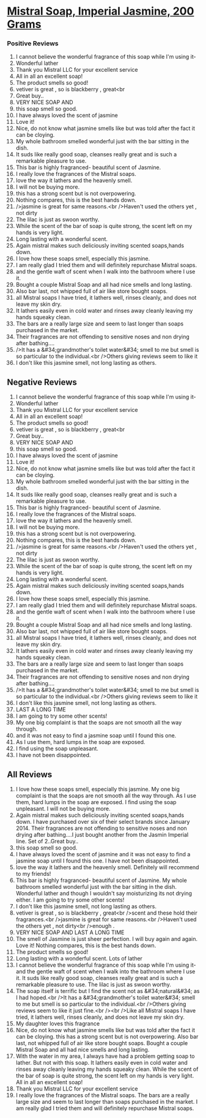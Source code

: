 # [Mistral Soap, Imperial Jasmine, 200 Grams](https://products.checkmycream.com/products/Mistral-Soap-Imperial-Jasmine-200-Grams.html)

### Positive Reviews

<ol>
      <li>I cannot believe the wonderful fragrance of this soap while I&#x27;m using it-</li>
      <li>Wonderful lather</li>
      <li>Thank you Mistral LLC for your excellent service</li>
      <li>All in all an excellent soap!</li>
      <li>The product smells so good!</li>
      <li>vetiver is great , so is blackberry , great&lt;br</li>
      <li>Great buy..</li>
      <li>VERY NICE SOAP AND</li>
      <li>this soap smell so good.</li>
      <li>I have always loved the scent of jasmine</li>
      <li>Love it!</li>
      <li>Nice, do not know what jasmine smells like but was told after the fact it can be cloying.</li>
      <li>My whole bathroom smelled wonderful just with the bar sitting in the dish.  </li>
      <li>It suds like really good soap, cleanses really great and is such a remarkable pleasure to use.</li>
      <li>This bar is highly fragranced- beautiful scent of Jasmine.  </li>
      <li>I really love the fragrances of the Mistral soaps.  </li>
      <li>love the way it lathers and the heavenly smell.</li>
      <li>I will not be buying more.</li>
      <li>this has a strong scent but is not overpowering.</li>
      <li>Nothing compares, this is the best hands down.</li>
      <li>/&gt;jasmine is great for same reasons.&lt;br /&gt;Haven&#x27;t used the others yet , not dirty</li>
      <li>The lilac is just as swoon worthy.</li>
      <li>While the scent of the bar of soap is quite strong, the scent left on my hands is very light.</li>
      <li>Long lasting with a wonderful scent.</li>
      <li>Again mistral makes such deliciously inviting scented soaps,hands down.</li>
      <li>I love how these soaps smell, especially this jasmine.</li>
      <li>I am really glad I tried them and will definitely repurchase Mistral soaps.</li>
      <li>and the gentle waft of scent when I walk into the bathroom where I use it.</li>
      <li>Bought a couple Mistral Soap and all had nice smells and long lasting.</li>
      <li>Also bar last, not whipped full of air like store bought soaps.</li>
      <li>all Mistral soaps I have tried, it lathers well, rinses cleanly, and does not leave my skin dry.</li>
      <li>It lathers easily even in cold water and rinses away cleanly leaving my hands squeaky clean.</li>
      <li>The bars are a really large size and seem to last longer than soaps purchased in the market.  </li>
      <li>Their fragrances are not offending to sensitive noses and non drying after bathing....</li>
      <li>/&gt;It has a &amp;#34;grandmother&#x27;s toilet water&amp;#34; smell to me but smell is so particular to the individual.&lt;br /&gt;Others giving reviews seem to like it</li>
      <li>I don&#x27;t like this jasmine smell, not long lasting as others.</li>
</ol>


<h2>Negative Reviews</h2>
<ol>
<li> I cannot believe the wonderful fragrance of this soap while I&#x27;m using it-</li>
<li> Wonderful lather</li>
<li> Thank you Mistral LLC for your excellent service</li>
<li> All in all an excellent soap!</li>
<li> The product smells so good!</li>
<li> vetiver is great , so is blackberry , great&lt;br</li>
<li> Great buy..</li>
<li> VERY NICE SOAP AND</li>
<li> this soap smell so good.</li>
<li> I have always loved the scent of jasmine</li>
<li> Love it!</li>
<li> Nice, do not know what jasmine smells like but was told after the fact it can be cloying.</li>
<li> My whole bathroom smelled wonderful just with the bar sitting in the dish.  </li>
<li> It suds like really good soap, cleanses really great and is such a remarkable pleasure to use.</li>
<li> This bar is highly fragranced- beautiful scent of Jasmine.  </li>
<li> I really love the fragrances of the Mistral soaps.  </li>
<li> love the way it lathers and the heavenly smell.</li>
<li> I will not be buying more.</li>
<li> this has a strong scent but is not overpowering.</li>
<li> Nothing compares, this is the best hands down.</li>
<li> /&gt;jasmine is great for same reasons.&lt;br /&gt;Haven&#x27;t used the others yet , not dirty</li>
<li> The lilac is just as swoon worthy.</li>
<li> While the scent of the bar of soap is quite strong, the scent left on my hands is very light.</li>
<li> Long lasting with a wonderful scent.</li>
<li> Again mistral makes such deliciously inviting scented soaps,hands down.</li>
<li> I love how these soaps smell, especially this jasmine.</li>
<li> I am really glad I tried them and will definitely repurchase Mistral soaps.</li>
<li> and the gentle waft of scent when I walk into the bathroom where I use it.</li>
<li> Bought a couple Mistral Soap and all had nice smells and long lasting.</li>
<li> Also bar last, not whipped full of air like store bought soaps.</li>
<li> all Mistral soaps I have tried, it lathers well, rinses cleanly, and does not leave my skin dry.</li>
<li> It lathers easily even in cold water and rinses away cleanly leaving my hands squeaky clean.</li>
<li> The bars are a really large size and seem to last longer than soaps purchased in the market.  </li>
<li> Their fragrances are not offending to sensitive noses and non drying after bathing....</li>
<li> /&gt;It has a &amp;#34;grandmother&#x27;s toilet water&amp;#34; smell to me but smell is so particular to the individual.&lt;br /&gt;Others giving reviews seem to like it</li>
<li> I don&#x27;t like this jasmine smell, not long lasting as others.</li>
<li> LAST A LONG  TIME</li>
<li> I am going to try some other scents!</li>
<li> My one big complaint is that the soaps are not smooth all the way through.</li>
<li> and it was not easy to find a jasmine soap until I found this one.  </li>
<li> As I use them, hard lumps in the soap are exposed.</li>
<li> I find using the soap unpleasant.</li>
<li> I have not been disappointed.</li>
</ol>

<h2>All Reviews</h2>

<ol>
    <li> I love how these soaps smell, especially this jasmine. My one big complaint is that the soaps are not smooth all the way through. As I use them, hard lumps in the soap are exposed. I find using the soap unpleasant. I will not be buying more.</li>
    <li> Again mistral makes such deliciously inviting scented soaps,hands down. I have purchased over six of their select brands since January 2014. Their fragrances are not offending to sensitive noses and non drying after bathing....I just bought another from the Jasmin Imperial line. Set of 2..Great buy..</li>
    <li> this soap smell so good.</li>
    <li> I have always loved the scent of jasmine and it was not easy to find a jasmine soap until I found this one.  I have not been disappointed.</li>
    <li> love the way it lathers and the heavenly smell. Definitely will recommend to my friends!</li>
    <li> This bar is highly fragranced- beautiful scent of Jasmine.  My whole bathroom smelled wonderful just with the bar sitting in the dish.  Wonderful lather and though I wouldn&#x27;t say moisturizing its not drying either.  I am going to try some other scents!</li>
    <li> I don&#x27;t like this jasmine smell, not long lasting as others.</li>
    <li> vetiver is great , so is blackberry , great&lt;br /&gt;scent and these hold their fragrances.&lt;br /&gt;jasmine is great for same reasons.&lt;br /&gt;Haven&#x27;t used the others yet , not dirty&lt;br /&gt;enough .</li>
    <li> VERY NICE SOAP AND LAST A LONG  TIME</li>
    <li> The smell of Jasmine is just sheer perfection.  I will buy again and again.  Love it! Nothing compares, this is the best hands down.</li>
    <li> The product smells so good!</li>
    <li> Long lasting with a wonderful scent. Lots of lather</li>
    <li> I cannot believe the wonderful fragrance of this soap while I&#x27;m using it- and the gentle waft of scent when I walk into the bathroom where I use it. It suds like really good soap, cleanses really great and is such a remarkable pleasure to use. The lilac is just as swoon worthy.</li>
    <li> The soap itself  is terrific but I find the scent not as &amp;#34;natural&amp;#34; as I had hoped.&lt;br /&gt;It has a &amp;#34;grandmother&#x27;s toilet water&amp;#34; smell to me but smell is so particular to the individual.&lt;br /&gt;Others giving reviews seem to like it just fine.&lt;br /&gt;&lt;br /&gt;Like all Mistral soaps I have tried, it lathers well, rinses cleanly, and does not leave my skin dry.</li>
    <li> My daughter loves this fragrance</li>
    <li> Nice, do not know what jasmine smells like but was told after the fact it can be cloying. this has a strong scent but is not overpowering. Also bar last, not whipped full of air like store bought soaps. Bought a couple Mistral Soap and all had nice smells and long lasting.</li>
    <li> With the water in my area, I always have had a problem getting soap to lather. But not with this soap. It lathers easily even in cold water and rinses away cleanly leaving my hands squeaky clean. While the scent of the bar of soap is quite strong, the scent left on my hands is very light. All in all an excellent soap!</li>
    <li> Thank you Mistral LLC for your excellent service</li>
    <li> I really love the fragrances of the Mistral soaps.  The bars are a really large size and seem to last longer than soaps purchased in the market.  I am really glad I tried them and will definitely repurchase Mistral soaps.</li>
</ol>




